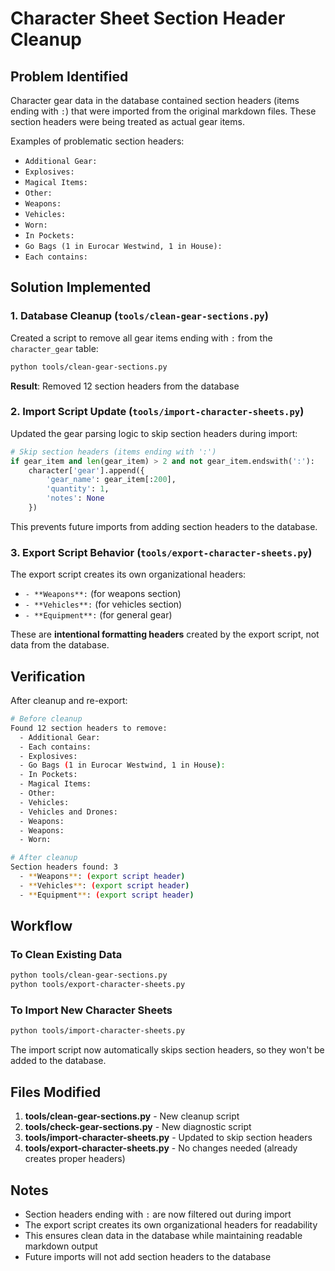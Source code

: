 # Character Sheet Section Header Cleanup

## Problem Identified

Character gear data in the database contained section headers (items ending with `:`) that were imported from the original markdown files. These section headers were being treated as actual gear items.

Examples of problematic section headers:
- `Additional Gear:`
- `Explosives:`
- `Magical Items:`
- `Other:`
- `Weapons:`
- `Vehicles:`
- `Worn:`
- `In Pockets:`
- `Go Bags (1 in Eurocar Westwind, 1 in House):`
- `Each contains:`

## Solution Implemented

### 1. Database Cleanup (`tools/clean-gear-sections.py`)

Created a script to remove all gear items ending with `:` from the `character_gear` table:

```bash
python tools/clean-gear-sections.py
```

**Result**: Removed 12 section headers from the database

### 2. Import Script Update (`tools/import-character-sheets.py`)

Updated the gear parsing logic to skip section headers during import:

```python
# Skip section headers (items ending with ':')
if gear_item and len(gear_item) > 2 and not gear_item.endswith(':'):
    character['gear'].append({
        'gear_name': gear_item[:200],
        'quantity': 1,
        'notes': None
    })
```

This prevents future imports from adding section headers to the database.

### 3. Export Script Behavior (`tools/export-character-sheets.py`)

The export script creates its own organizational headers:
- `- **Weapons**:` (for weapons section)
- `- **Vehicles**:` (for vehicles section)  
- `- **Equipment**:` (for general gear)

These are **intentional formatting headers** created by the export script, not data from the database.

## Verification

After cleanup and re-export:

```bash
# Before cleanup
Found 12 section headers to remove:
  - Additional Gear:
  - Each contains:
  - Explosives:
  - Go Bags (1 in Eurocar Westwind, 1 in House):
  - In Pockets:
  - Magical Items:
  - Other:
  - Vehicles:
  - Vehicles and Drones:
  - Weapons:
  - Weapons:
  - Worn:

# After cleanup
Section headers found: 3
  - **Weapons**: (export script header)
  - **Vehicles**: (export script header)
  - **Equipment**: (export script header)
```

## Workflow

### To Clean Existing Data
```bash
python tools/clean-gear-sections.py
python tools/export-character-sheets.py
```

### To Import New Character Sheets
```bash
python tools/import-character-sheets.py
```

The import script now automatically skips section headers, so they won't be added to the database.

## Files Modified

1. **tools/clean-gear-sections.py** - New cleanup script
2. **tools/check-gear-sections.py** - New diagnostic script
3. **tools/import-character-sheets.py** - Updated to skip section headers
4. **tools/export-character-sheets.py** - No changes needed (already creates proper headers)

## Notes

- Section headers ending with `:` are now filtered out during import
- The export script creates its own organizational headers for readability
- This ensures clean data in the database while maintaining readable markdown output
- Future imports will not add section headers to the database
